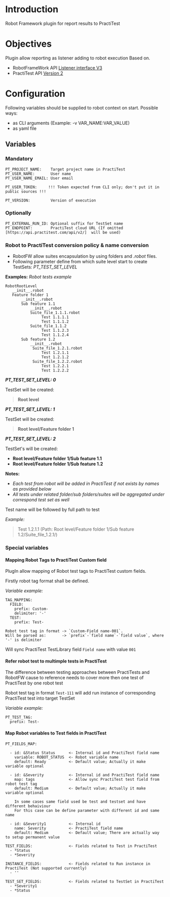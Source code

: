 # Introduction
Robot Framework plugin for report results to PractiTest

# Objectives
Plugin allow reporting as listener adding to robot execution
Based on.
* RobotFrameWork API  [Listener interface V3](http://robotframework.org/robotframework/latest/RobotFrameworkUserGuide.html#listener-version-3) 
* PractiTest API      [Version 2](https://www.practitest.com/api-v2/)

# Configuration

Following variables should be supplied to robot context on start.
Possible ways:
- as CLI arguments (Example: -v VAR_NAME:VAR_VALUE)
- as yaml file

## Variables
### Mandatory
~~~
PT_PROJECT_NAME:    Target project name in PractiTest
PT_USER_NAME:       User name
PT_USER_NAME_EMAIL: User email

PT_USER_TOKEN:     !!! Token expected from CLI only; don't put it in public sources !!!

PT_VERSION:         Version of execution
~~~
### Optionally
~~~
PT_EXTERNAL_RUN_ID: Optional suffix for TestSet name
PT_ENDPOINT:        PractiTest cloud URL (If omitted [https://api.practitest.com/api/v2/]  will be used) 
~~~

### Robot to PractiTest conversion policy & name conversion
- RobotFW allow suites encapsulation by using folders and _.robot_ files.
- Following parameter define from which suite level start to create TestSets: _PT_TEST_SET_LEVEL_

__Examples:__
*Robot tests example*
~~~
RobotRootLevel
   __init__.robot
   Feature folder 1
       __init__.robot
       Sub feature 1.1
           __init__.robot
           Suite_file_1.1.1.robot
                Test 1.1.1.1
                Test 1.1.1.2
           Suite_file_1.1.2
                Test 1.1.2.3
                Test 1.1.2.4
       Sub feature 1.2
           __init__.robot
            Suite_file_1.2.1.robot
                Test 1.2.1.1
                Test 1.2.1.2
            Suite_file_1.2.2.robot
                Test 1.2.2.1
                Test 1.2.2.2
~~~

__*PT_TEST_SET_LEVEL: 0*__

TestSet will be created: 
>__Root level__


__*PT_TEST_SET_LEVEL: 1*__
 
TestSet will be created:
> __Root level/Feature folder 1__

__*PT_TEST_SET_LEVEL: 2*__
 
TestSet's will be created:
- __Root level/Feature folder 1/Sub feature 1.1__
-  __Root level/Feature folder 1/Sub feature 1.2__

__Notes:__ 
- _Each test from robot will be added in PractiTest if not exists by names as provided below_
- _All tests under related folder/sub folders/suites will be aggregated under correspond test set as well_

Test name will be followed by full path to test 

*Example:*

> Test 1.2.1.1 (Path: Root level/Feature folder 1/Sub feature 1.2/Suite_file_1.2.1/)

### Special variables
#### Mapping Robot Tags to PractiTest Custom field
PlugIn allow mapping of Robot test tags to PractiTest custom fields.

Firstly robot tag format shall be defined.

*Variable example:*
~~~
TAG_MAPPING:
  FIELD:
    prefix: Custom-
    delimiter: '-'  
  TEST:
    prefix: Test-
~~~
~~~
Robot test tag in format -> `Custom-Field name-001`.
Will be parsed as:       -> `prefix`-`field name`-`field value`, where '-' is delimiter
~~~
Will sync PractiTest TestLibrary field `Field name` with value `001`

#### Refer robot test to multimple tests in PractiTest
The difference between testing approaches between  PractiTests and RobotFW cause to reference needs to cover more then one test of PractiTest by one robot test

Robot test tag in format `Test-111` will add run instance of corresponding PractiTest test into target TestSet 

*Variable example:*
~~~
PT_TEST_TAG:
  prefix: Test-
~~~

#### Map Robot variables to Test fields in PractiTest

~~~
PT_FIELDS_MAP:

  - id: &Status Status      <- Internal id and PractiTest field name
    variable: ROBOT_STATUS  <- Robot variable name
    default: Ready          <- Default value; Actually it make variable optional

  - id: &Severity           <- Internal id and PractiTest field name
    map: tags               <- Allow sync PractiTest test field from robot test tag
    default: Medium         <- Default value; Actually it make variable optional
    
    In some cases same field used be test and testset and have different behaiviour
    For this case can be define parameter with different id and same name
    
  - id: &Severity1          <- Internal id
    name: Severity          <- PractiTest field name
    default: Medium         <- Default value; There are actually way to setup permanent value

TEST_FIELDS:                <- Fields related to Test in PractiTest
  - *Status
  - *Severity

INSTANCE_FIELDS:            <- Fields related to Run instance in PractiTest (Not supported currently)
  - ''

TEST_SET_FIELDS:            <- Fields related to TestSet in PractiTest
  - *Severity1
  - *Status
~~~

